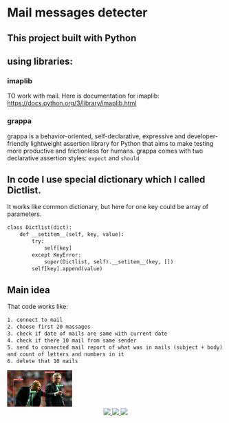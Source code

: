 # Mail messages detecter


## This project built with Python


## using libraries:
### imaplib
TO work with mail.
Here is documentation for imaplib: https://docs.python.org/3/library/imaplib.html

### grappa
grappa is a behavior-oriented, self-declarative, expressive and developer-friendly lightweight assertion library for Python that aims to make testing more productive and frictionless for humans.
grappa comes with two declarative assertion styles: ```expect``` and ```should```

## In code I use special dictionary which I called Dictlist.
It works like common dictionary, but here for one key could be array of parameters.
```
class Dictlist(dict):
    def __setitem__(self, key, value):
        try:
            self[key]
        except KeyError:
            super(Dictlist, self).__setitem__(key, [])
        self[key].append(value)
```

## Main idea
That code works like:
```
1. connect to mail
2. choose first 20 massages
3. check if date of mails are same with current date
4. check if there 10 mail from same sender
5. send to connected mail report of what was in mails (subject + body) and count of letters and numbers in it
6. delete that 10 mails
```

<img src="https://github.com/ArtemenkoDany/MLOps-Trainee---Test-task/blob/main/photos/image0.jpg" alt="image" width="30%"/>

<div align="center">
 <a href="https://www.instagram.com/danyderudenko/">
        <img src="https://github.com/ultralytics/yolov5/releases/download/v1.0/logo-social-instagram.png" width="3%"/>
    </a>
 
 <a href="https://github.com/ArtemenkoDany">
        <img src="https://github.com/ultralytics/yolov5/releases/download/v1.0/logo-social-github.png" width="3%"/>
    </a>
 
 <a href="https://www.facebook.com/dany.kreet/">
        <img src="https://github.com/ultralytics/yolov5/releases/download/v1.0/logo-social-facebook.png" width="3%"/>
    </a>
</div>
